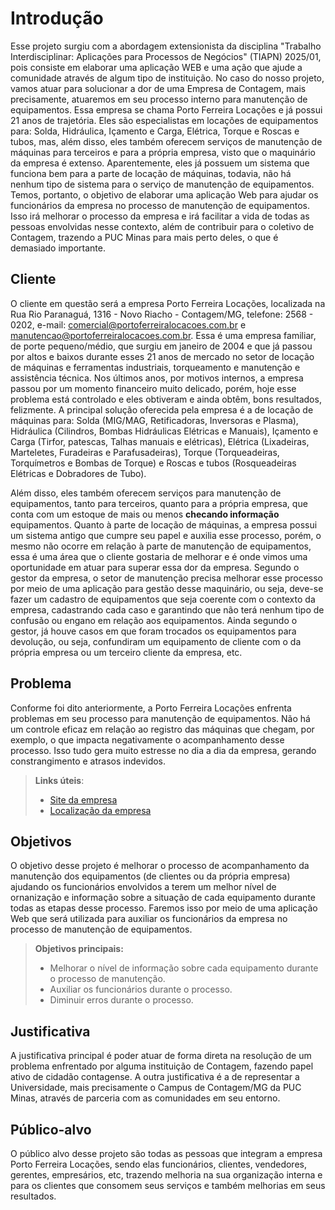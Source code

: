 # Introdução

Esse projeto surgiu com a abordagem extensionista da disciplina "Trabalho Interdisciplinar: Aplicações para Processos de Negócios" (TIAPN) 2025/01, pois consiste em elaborar uma aplicação WEB e uma ação que ajude a comunidade através de algum tipo de instituição. No caso do nosso projeto, vamos atuar para solucionar a dor de uma Empresa de Contagem, mais precisamente, atuaremos em seu processo interno para manutenção de equipamentos. Essa empresa se chama Porto Ferreira Locações e já possui 21 anos de trajetória. Eles são especialistas em locações de equipamentos para: Solda, Hidráulica, Içamento e Carga, Elétrica, Torque e Roscas e tubos, mas, além disso, eles também oferecem serviços de manutenção de máquinas para terceiros e para a própria empresa, visto que o maquinário da empresa é extenso. Aparentemente, eles já possuem um sistema que funciona bem para a parte de locação de máquinas, todavia, não há nenhum tipo de sistema para o serviço de manutenção de equipamentos. Temos, portanto, o objetivo de elaborar uma aplicação Web para ajudar os funcionários da empresa no processo de manutenção de equipamentos. Isso irá melhorar o processo da empresa e irá facilitar a vida de todas as pessoas envolvidas nesse contexto, além de contribuir para o coletivo de Contagem, trazendo a PUC Minas para mais perto deles, o que é demasiado importante.

## Cliente

O cliente em questão será a empresa Porto Ferreira Locações, localizada na Rua Rio Paranaguá, 1316 - Novo Riacho - Contagem/MG, telefone: 2568 - 0202, e-mail: comercial@portoferreiralocacoes.com.br e manutencao@portoferreiralocacoes.com.br. Essa é uma empresa familiar, de porte pequeno/médio, que surgiu em janeiro de 2004 e que já passou por altos e baixos durante esses 21 anos de mercado no setor de locação de máquinas e ferramentas industriais, torqueamento e manutenção e assistência técnica. Nos últimos anos, por motivos internos, a empresa passou por um momento financeiro muito delicado, porém, hoje esse problema está controlado e eles obtiveram e ainda obtêm, bons resultados, felizmente. A principal solução oferecida pela empresa é a de locação de máquinas para: Solda (MIG/MAG, Retificadoras, Inversoras e Plasma), Hidráulica (Cilindros, Bombas Hidráulicas Elétricas e Manuais), Içamento e Carga (Tirfor, patescas, Talhas manuais e elétricas), Elétrica (Lixadeiras, Marteletes, Furadeiras e Parafusadeiras), Torque (Torqueadeiras, Torquímetros e Bombas de Torque) e Roscas e tubos (Rosqueadeiras Elétricas e Dobradores de Tubo). 

Além disso, eles também oferecem serviços para manutenção de equipamentos, tanto para terceiros, quanto para a própria empresa, que conta com um estoque de mais ou menos **checando informação** equipamentos.
Quanto à parte de locação de máquinas, a empresa possui um sistema antigo que cumpre seu papel e auxilia esse processo, porém, o mesmo não ocorre em relação à parte de manutenção de equipamentos, essa é uma área que o cliente gostaria de melhorar e é onde vimos uma oportunidade em atuar para superar essa dor da empresa. Segundo o gestor da empresa, o setor de manutenção precisa melhorar esse processo por meio de uma aplicação para gestão desse maquinário, ou seja, deve-se fazer um cadastro de equipamentos que seja coerente com o contexto da empresa, cadastrando cada caso e garantindo que não terá nenhum tipo de confusão ou engano em relação aos equipamentos. Ainda segundo o gestor, já houve casos em que foram trocados os equipamentos para devolução, ou seja, confundiram um equipamento de cliente com o da própria empresa ou um terceiro cliente da empresa, etc.

## Problema

Conforme foi dito anteriormente, a Porto Ferreira Locações enfrenta problemas em seu processo para manutenção de equipamentos. Não há um controle eficaz em relação ao registro das máquinas que chegam, por exemplo, o que impacta negativamente o acompanhamento desse processo. Isso tudo gera muito estresse no dia a dia da empresa, gerando constrangimento e atrasos indevidos.

> **Links úteis**:
>
> - [Site da empresa](https://www.portoferreiralocacoes.com.br/)
> - [Localização da empresa](https://g.co/kgs/mwqbXSq)

## Objetivos

O objetivo desse projeto é melhorar o processo de acompanhamento da manutenção dos equipamentos (de clientes ou da própria empresa) ajudando os funcionários envolvidos a terem um melhor nível de ornanização e informação sobre a situação de cada equipamento durante todas as etapas desse processo. Faremos isso por meio de uma aplicação Web que será utilizada para auxiliar os funcionários da empresa no processo de manutenção de equipamentos.

> **Objetivos principais:**
>
> - Melhorar o nível de informação sobre cada equipamento durante o processo de manutenção.
> - Auxiliar os funcionários durante o processo.
> - Diminuir erros durante o processo.

## Justificativa

A justificativa principal é poder atuar de forma direta na resolução de um problema enfrentado por alguma instituição de Contagem, fazendo papel ativo de cidadão contagense. A outra justificativa é a de representar a Universidade, mais precisamente o Campus de Contagem/MG da PUC Minas, através de parceria com as comunidades em seu entorno.

## Público-alvo

O público alvo desse projeto são todas as pessoas que integram a empresa Porto Ferreira Locações, sendo elas funcionários, clientes, vendedores, gerentes, empresários, etc, trazendo melhoria na sua organização interna e para os clientes que consomem seus serviços e também melhorias em seus resultados.

